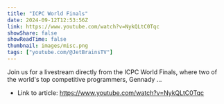 ```yaml
---
title: "ICPC World Finals"
date: 2024-09-12T12:53:56Z
link: https://www.youtube.com/watch?v=NykQLtC0Tqc
showShare: false
showReadTime: false
thumbnail: images/misc.png
tags: ["youtube.com/@JetBrainsTV"]
---
```

Join us for a livestream directly from the ICPC World Finals, where two of the world's top competitive programmers, Gennady ...

- Link to article: https://www.youtube.com/watch?v=NykQLtC0Tqc
